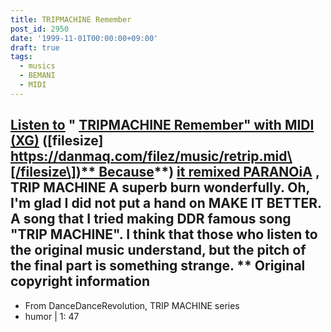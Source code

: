 ```yaml
---
title: TRIPMACHINE Remember
post_id: 2950
date: '1999-11-01T00:00:00+09:00'
draft: true
tags:
  - musics
  - BEMANI
  - MIDI
---
```


## [Listen to](https://danmaq.com/filez/music/retrip.mid) " [TRIPMACHINE Remember" with MIDI (XG)](https://danmaq.com/filez/music/retrip.mid) (\[filesize\] [https://danmaq.com/filez/music/retrip.mid\[/filesize\])** Because](https://danmaq.com/filez/music/retrip.mid[/filesize])**) [it remixed PARANOiA](https://danmaq.com/2942) , TRIP MACHINE A superb burn wonderfully. Oh, I'm glad I did not put a hand on MAKE IT BETTER. A song that I tried making DDR famous song "TRIP MACHINE". I think that those who listen to the original music understand, but the pitch of the final part is something strange. ** Original copyright information

*   From DanceDanceRevolution, TRIP MACHINE series
*   humor | 1: 47

